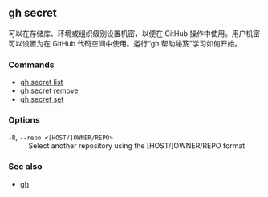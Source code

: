 ## gh secret

可以在存储库、环境或组织级别设置机密，以便在 GitHub 操作中使用。用户机密可以设置为在 GitHub 代码空间中使用。运行“gh 帮助秘笈”学习如何开始。

### Commands

- [gh secret list](./gh_secret_list.zh.md)
- [gh secret remove](./gh_secret_remove.zh.md)
- [gh secret set](./gh_secret_set.zh.md)

### Options

<dl class="flags">
	<dt><code>-R</code>, <code>--repo &lt;[HOST/]OWNER/REPO&gt;</code></dt>
	<dd>Select another repository using the [HOST/]OWNER/REPO format</dd>
</dl>

### See also

- [gh](./gh.zh.md)
